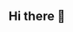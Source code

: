 ## Hi there 👋

<!--
**pononik/PonoNik** is a ✨ _special_ ✨ repository because its `README.md` (this file) appears on your GitHub profile.

Here are some ideas to get you started:

- 🔭 I’m currently working on the modelling of chemical processes. 
- 🌱 I’m currently learning Python and R. Interested in machine learning and AI tools.
- 👯 I’m looking to collaborate on research-related topics techno-economic and life cycle assessment (TEA and LCA).
- 🤔 I’m looking for help with programming.
- 💬 Ask me about the design of experiments, sensitivity analysis, TEA and LCA. 
- 📫 How to reach me: @PonoNik
- 😄 Pronouns: Nikolai
- ⚡ Fun fact: I am delitant in IT and programming. I have no idea how I am here =)
-->

